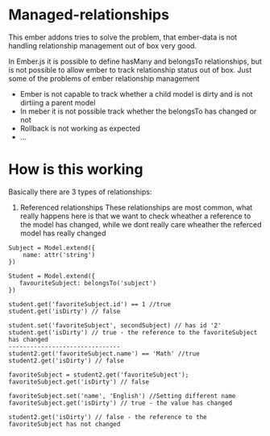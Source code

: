 # Managed-relationships

This ember addons tries to solve the problem, that ember-data is not handling relationship management out of box very good.

In Ember.js it is possible to define hasMany and belongsTo relationships, but is not possible to allow ember to track relationship status out of box. Just some of the problems of ember relationship management
 - Ember is not capable to track whether a child model is dirty and is not dirtiing a parent model
 - In meber it is not possible track whether the belongsTo has changed or not
 - Rollback is not working as expected
 - ...
 
# How is this working
Basically there are 3 types of relationships: 

1. Referenced relationships
These relationships are most common, what really happens here is that we want to check wheather a reference to the model has changed, while we dont really care wheather the referced model has really changed

```
Subject = Model.extend({
    name: attr('string')
})

Student = Model.extend({
   favouriteSubject: belongsTo('subject')
})

student.get('favoriteSubject.id') == 1 //true
student.get('isDirty') // false

student.set('favoriteSubject', secondSubject) // has id '2' 
student.get('isDirty') // true - the reference to the favoriteSubject has changed
-------------------------------
student2.get('favoriteSubject.name') == 'Math' //true
student2.get('isDirty') // false

favoriteSubject = student2.get('favoriteSubject');
favoriteSubject.get('isDirty') // false

favoriteSubject.set('name', 'English') //Setting different name
favoriteSubject.get('isDirty') // true - the value has changed

student2.get('isDirty') // false - the reference to the favoriteSubject has not changed 
```

 
 



